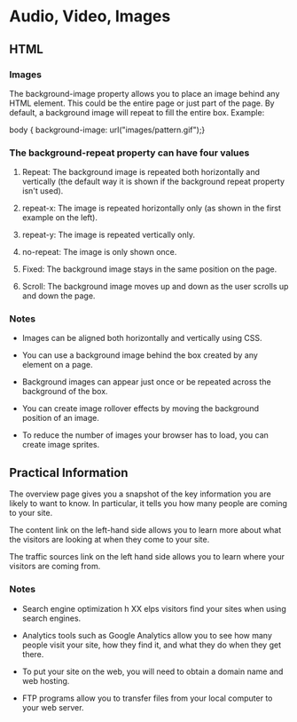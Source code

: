 # Audio, Video, Images

## HTML

### Images

The background-image property allows you to place an image behind any HTML element. This could be the entire page or just part of the page. By default, a background image will repeat to fill the entire box. Example:

body {
background-image: url("images/pattern.gif");}

### The background-repeat property can have four values

1. Repeat: The background image is repeated both horizontally and vertically (the default way it is shown if the background repeat property isn't used).

2. repeat-x: The image is repeated horizontally only (as shown in the first example on the left).

3. repeat-y: The image is repeated vertically only.

4. no-repeat: The image is only shown once.

5. Fixed: The background image stays in the same position on the page.

6. Scroll: The background image moves up and down as the user scrolls up and down the page.

### Notes

* Images can be aligned both horizontally and vertically using CSS.

* You can use a background image behind the box created by any element on a page.

* Background images can appear just once or be repeated across the background of the box.

* You can create image rollover effects by moving the background position of an image.

* To reduce the number of images your browser has to load, you can create image sprites.

## Practical Information

The overview page gives you a snapshot of the key information you are likely to want to know. In particular, it tells you how many people are coming to your site.

The content link on the left-hand side allows you to learn more about what the visitors are looking at when they come to your site.

The traffic sources link on the left hand side allows you to learn where your visitors are coming from.

### Notes

* Search engine optimization h XX elps visitors find your sites when using search engines.

* Analytics tools such as Google Analytics allow you to see how many people visit your site, how they find it, and what they do when they get there.

* To put your site on the web, you will need to obtain a domain name and web hosting.

* FTP programs allow you to transfer files from your local computer to your web server.
